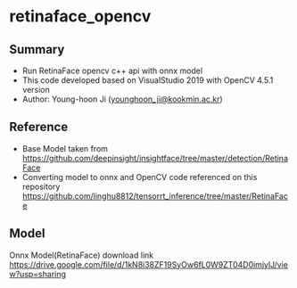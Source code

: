 # retinaface_opencv

## Summary
- Run RetinaFace opencv c++ api with onnx model
- This code developed based on VisualStudio 2019 with OpenCV 4.5.1 version
- Author: Young-hoon Ji (younghoon_ji@kookmin.ac.kr)

## Reference
- Base Model taken from https://github.com/deepinsight/insightface/tree/master/detection/RetinaFace
- Converting model to onnx and OpenCV code referenced on this repository https://github.com/linghu8812/tensorrt_inference/tree/master/RetinaFace

## Model
Onnx Model(RetinaFace) download link
https://drive.google.com/file/d/1kN8i38ZF19SyOw6fL0W9ZT04D0imjylJ/view?usp=sharing
